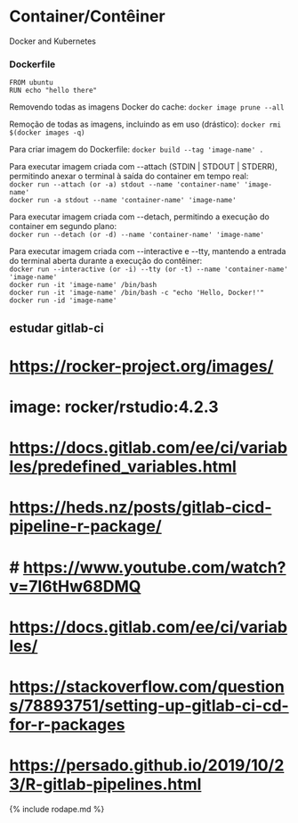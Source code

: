 # Container/Contêiner
Docker and Kubernetes


### Dockerfile

```
FROM ubuntu
RUN echo "hello there"
```
Removendo todas as imagens Docker do cache:
`docker image prune --all`

Remoção de todas as imagens, incluindo as em uso (drástico):
`docker rmi $(docker images -q)`

Para criar imagem do Dockerfile:
`docker build --tag 'image-name' .`

Para executar imagem criada com --attach (STDIN | STDOUT | STDERR), permitindo anexar o terminal à saída do container em tempo real:  
`docker run --attach (or -a) stdout --name 'container-name' 'image-name'`  
`docker run -a stdout --name 'container-name' 'image-name'`

Para executar imagem criada com --detach, permitindo a execução do container em segundo plano:  
`docker run --detach (or -d) --name 'container-name' 'image-name'`

Para executar imagem criada com --interactive e --tty, mantendo a entrada do terminal aberta durante a execução do contêiner:  
`docker run --interactive (or -i) --tty (or -t) --name 'container-name' 'image-name'`  
`docker run -it 'image-name' /bin/bash`  
`docker run -it 'image-name' /bin/bash -c "echo 'Hello, Docker!'"`  
`docker run -id 'image-name'`  

## estudar gitlab-ci

# https://rocker-project.org/images/
# image: rocker/rstudio:4.2.3
# https://docs.gitlab.com/ee/ci/variables/predefined_variables.html
# https://heds.nz/posts/gitlab-cicd-pipeline-r-package/
# # https://www.youtube.com/watch?v=7I6tHw68DMQ    
# https://docs.gitlab.com/ee/ci/variables/
# https://stackoverflow.com/questions/78893751/setting-up-gitlab-ci-cd-for-r-packages
# https://persado.github.io/2019/10/23/R-gitlab-pipelines.html

{% include rodape.md %}